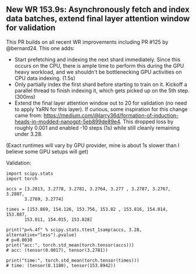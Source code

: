 ## New WR 153.9s: Asynchronously fetch and index data batches, extend final layer attention window for validation

This PR builds on all recent WR improvements including PR #125 by @bernard24. This one adds:

- Start prefetching and indexing the next shard immediately. Since this occurs on the CPU, there is ample time to perform this during the GPU heavy workload, and we shouldn't be bottlenecking GPU activities on CPU data indexing. (1.5s)
- Only partially index the first shard before starting to train on it. Kickoff a parallel thread to finish indexing it, which gets picked up on the 5th step. (300ms)
- Extend the final layer attention window out to 20 for validation (no need to apply YaRN for this layer). If curious, some inspiration for this change came from: https://medium.com/@larry36d/formation-of-induction-heads-in-modded-nanogpt-5eb899de89e4. This dropped loss by roughly 0.001 and enabled -10 steps (1s) while still cleanly remaining under 3.28. 

(Exact runtimes will vary by GPU provider, mine is about 1s slower than I believe some GPU setups will get)

Validation:
```
import scipy.stats
import torch

accs = [3.2813, 3.2778, 3.2781, 3.2764, 3.277 , 3.2787, 3.2767, 3.2807,
       3.2769, 3.2774]

times = [153.869, 154.126, 153.756, 153.82 , 153.816, 154.014, 153.887,
       153.811, 154.015, 153.828]

print("p=%.4f" % scipy.stats.ttest_1samp(accs, 3.28, alternative="less").pvalue)
# p=0.0030
print("acc:", torch.std_mean(torch.tensor(accs)))
# acc: (tensor(0.0017), tensor(3.2781))

print("time:", torch.std_mean(torch.tensor(times)))
# time: (tensor(0.1180), tensor(153.8942))
```